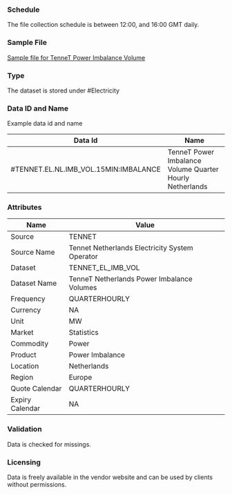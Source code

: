 ### Schedule

The file collection schedule is between 12:00, and 16:00 GMT daily.

### Sample File

[Sample file for TenneT Power Imbalance Volume](pathname:///file-samples/settled_imbalance_volumes_10-02-2025_00_00_00.json)

### Type

The dataset is stored under #Electricity

### Data ID and Name

Example data id and name

|**Data Id**|**Name**|
|-|-|
|#TENNET.EL.NL.IMB_VOL.15MIN:IMBALANCE|TenneT Power Imbalance Volume Quarter Hourly Netherlands|

### Attributes

|Name|Value|
|-|-|
|Source|TENNET|
|Source Name|Tennet Netherlands Electricity System Operator|
|Dataset|TENNET_EL_IMB_VOL|
|Dataset Name|TenneT Netherlands Power Imbalance Volumes|
|Frequency|QUARTERHOURLY|
|Currency|NA|
|Unit|MW|
|Market|Statistics|
|Commodity|Power|
|Product|Power Imbalance|
|Location|Netherlands|
|Region|Europe|
|Quote Calendar|QUARTERHOURLY|
|Expiry Calendar|NA|

### Validation

Data is checked for missings. 

### Licensing

Data is freely available in the vendor website and can be used by clients without permissions.